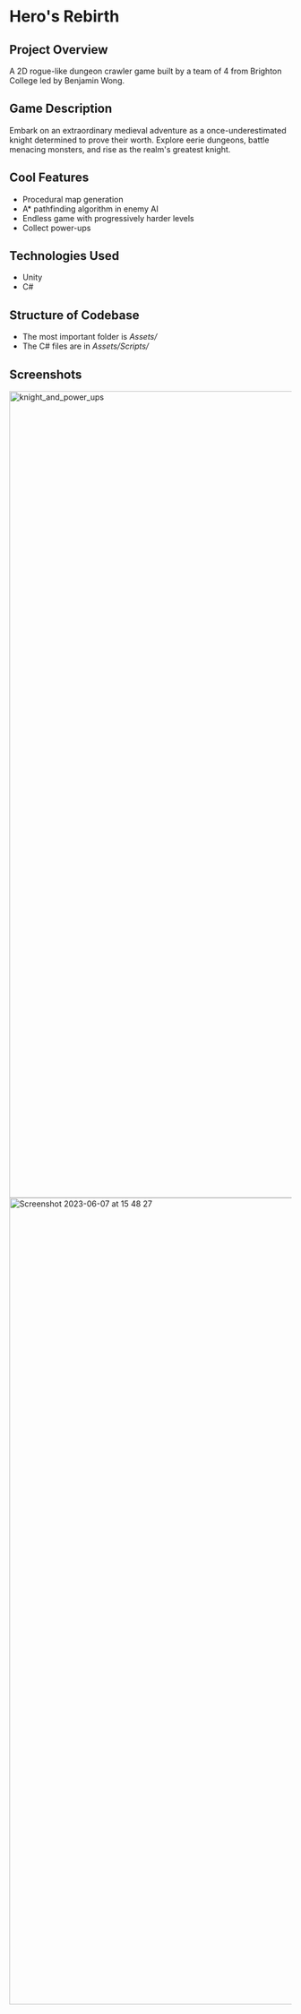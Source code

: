 # Hero's Rebirth

## Project Overview
A 2D rogue-like dungeon crawler game built by a team of 4 from Brighton College led by Benjamin Wong. 

## Game Description
Embark on an extraordinary medieval adventure as a once-underestimated knight determined to prove their worth. Explore eerie dungeons, battle menacing monsters, and rise as the realm's greatest knight.

## Cool Features
- Procedural map generation
- A* pathfinding algorithm in enemy AI
- Endless game with progressively harder levels
- Collect power-ups

## Technologies Used
- Unity
- C#

## Structure of Codebase
- The most important folder is *Assets/*
- The C# files are in *Assets/Scripts/*


## Screenshots
<img width="1440" alt="knight_and_power_ups" src="https://github.com/benbenwsh/Hero-s-Rebirth/assets/38101123/6c2f4e46-c19e-44f2-8cc4-af33367596e2">
<img width="1440" alt="Screenshot 2023-06-07 at 15 48 27" src="https://github.com/benbenwsh/Hero-s-Rebirth/assets/38101123/fdc0f749-5fdd-4599-abda-c1963faf8c26">
